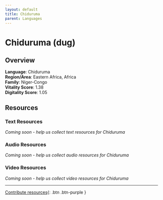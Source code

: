 ```yaml
---
layout: default
title: Chiduruma
parent: Languages
---
```


# Chiduruma (dug)

## Overview

**Language**: Chiduruma  
**Region/Area**: Eastern Africa, Africa  
**Family**: Niger-Congo  
**Vitality Score**: 1.38  
**Digitality Score**: 1.05  

## Resources

### Text Resources
*Coming soon - help us collect text resources for Chiduruma*

### Audio Resources
*Coming soon - help us collect audio resources for Chiduruma*

### Video Resources
*Coming soon - help us collect video resources for Chiduruma*

---

[Contribute resources](https://fairtrain.github.io/){: .btn .btn-purple }
